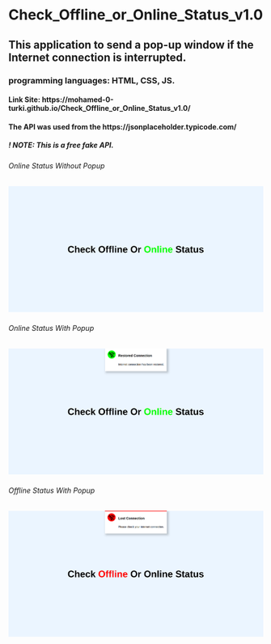<h1>Check_Offline_or_Online_Status_v1.0</h1>
<h2>This application to send a pop-up window if the Internet connection is interrupted.</h2>
<h3>programming languages: HTML, CSS, JS.</h3>
<h4>Link Site: https://mohamed-0-turki.github.io/Check_Offline_or_Online_Status_v1.0/</h4>
<h4>The API was used from the https://jsonplaceholder.typicode.com/</h4>
<h5>! NOTE: This is a free fake API.</h5>
<h6>Online Status Without Popup</h6>
<img src="./design/1.png" alt="Online Status Without Popup">
<h6>Online Status With Popup</h6>
<img src="./design/2.png" alt="Online Status With Popup">
<h6>Offline Status With Popup</h6>
<img src="./design/3.png" alt="Offline Status With Popup">
